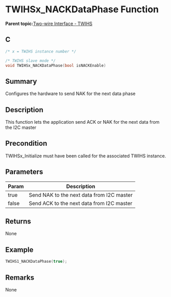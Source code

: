 # TWIHSx\_NACKDataPhase Function

**Parent topic:**[Two-wire Interface - TWIHS](GUID-C8012FE8-F7B4-4CE6-84B4-61EAAFAB03B0.md)

## C

```c
/* x = TWIHS instance number */

/* TWIHS slave mode */
void TWIHSx_NACKDataPhase(bool isNACKEnable)
```

## Summary

Configures the hardware to send NAK for the next data phase

## Description

This function lets the application send ACK or NAK for the next data from the I2C master

## Precondition

TWIHSx\_Initialize must have been called for the associated TWIHS instance.

## Parameters

|Param|Description|
|-----|-----------|
|true|Send NAK to the next data from I2C master|
|false|Send ACK to the next data from I2C master|

## Returns

None

## Example

```c
TWIHS1_NACKDataPhase(true);
```

## Remarks

None

